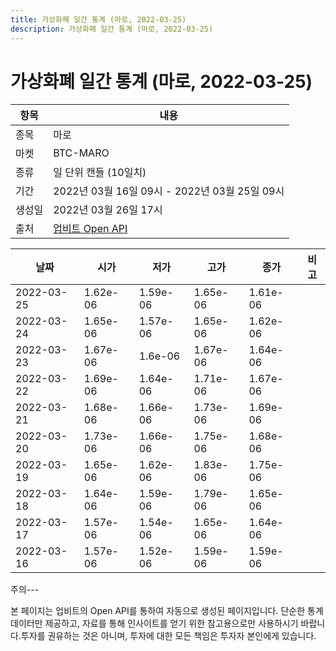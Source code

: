 ```yaml
---
title: 가상화폐 일간 통계 (마로, 2022-03-25)
description: 가상화폐 일간 통계 (마로, 2022-03-25)
---
```


가상화폐 일간 통계 (마로, 2022-03-25)
===

|항목|내용|
|--|--|
|종목|마로|
|마켓|BTC-MARO|
|종류|일 단위 캔들 (10일치)|
|기간|2022년 03월 16일 09시 - 2022년 03월 25일 09시|
|생성일|2022년 03월 26일 17시|
|출처|[업비트 Open API](https://docs.upbit.com)|


|날짜|시가|저가|고가|종가|비고|
|--|--|--|--|--|--|
|2022-03-25|1.62e-06|1.59e-06|1.65e-06|1.61e-06|    |
|2022-03-24|1.65e-06|1.57e-06|1.65e-06|1.62e-06|    |
|2022-03-23|1.67e-06|1.6e-06|1.67e-06|1.64e-06|    |
|2022-03-22|1.69e-06|1.64e-06|1.71e-06|1.67e-06|    |
|2022-03-21|1.68e-06|1.66e-06|1.73e-06|1.69e-06|    |
|2022-03-20|1.73e-06|1.66e-06|1.75e-06|1.68e-06|    |
|2022-03-19|1.65e-06|1.62e-06|1.83e-06|1.75e-06|    |
|2022-03-18|1.64e-06|1.59e-06|1.79e-06|1.65e-06|    |
|2022-03-17|1.57e-06|1.54e-06|1.65e-06|1.64e-06|    |
|2022-03-16|1.57e-06|1.52e-06|1.59e-06|1.59e-06|    |


주의---

본 페이지는 업비트의 Open API를 통하여 자동으로 생성된 페이지입니다. 단순한 통계 데이터만 제공하고, 자료를 통해 인사이트를 얻기 위한 참고용으로만 사용하시기 바랍니다.투자를 권유하는 것은 아니며, 투자에 대한 모든 책임은 투자자 본인에게 있습니다.